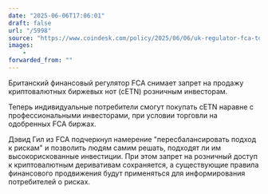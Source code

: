 ```yaml
---
date: "2025-06-06T17:06:01"
draft: false
url: "/5998"
source: "https://www.coindesk.com/policy/2025/06/06/uk-regulator-fca-to-lift-ban-on-crypto-etns-for-retail-investors"
images:
    -
forwarded_from: ""
---
```


Британский финансовый регулятор FCA снимает запрет на продажу криптовалютных биржевых нот (cETN) розничным инвесторам.

Теперь индивидуальные потребители смогут покупать cETN наравне с профессиональными инвесторами, при условии торговли на одобренных FCA биржах. 

Дэвид Гил из FCA подчеркнул намерение "пересбалансировать подход к рискам" и позволить людям самим решать, подходят ли им высокорискованные инвестиции. При этом запрет на розничный доступ к криптовалютным деривативам сохраняется, а существующие правила финансового продвижения будут применяться для информирования потребителей о рисках.
